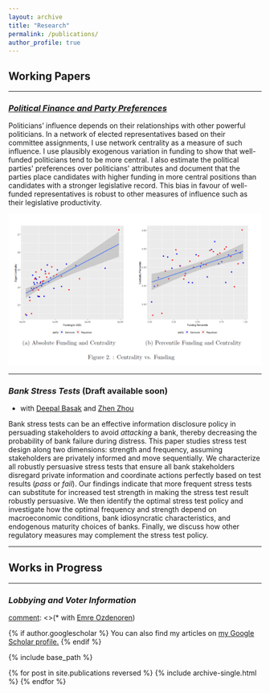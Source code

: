 ```yaml
---
layout: archive
title: "Research"
permalink: /publications/
author_profile: true
---
```


## Working Papers

---
### [*Political Finance and Party Preferences*](https://papers.ssrn.com/sol3/papers.cfm?abstract_id=4385015) 
 
Politicians’ influence depends on their relationships with other powerful politicians. In a network of elected representatives based on their committee assignments, I use network centrality as a measure of such influence. I use plausibly exogenous variation in funding to show that well-funded politicians tend to be more central. I also estimate the political parties' preferences over politicians' attributes and document that the parties place candidates with higher funding in more central positions than candidates with a stronger legislative record. This bias in favour of well-funded representatives is robust to other measures of influence such as their legislative productivity. 

![Centrality vs. Funding](/assets/images/fig2.png)


--- 

### *Bank Stress Tests* (Draft available soon) 
* with [Deepal Basak](https://sites.google.com/a/nyu.edu/dbasak/home) and [Zhen Zhou](https://www.zhenzhoueconomics.com/)

Bank stress tests can be an effective information disclosure policy in persuading stakeholders to avoid *attacking* a bank, thereby decreasing the probability of bank failure during distress. This paper studies stress test design along two dimensions: strength and frequency, assuming stakeholders are privately informed and move sequentially. We characterize all robustly persuasive stress tests that ensure all bank stakeholders disregard private information and coordinate actions perfectly based on test results (*pass* or *fail*). Our findings indicate that more frequent stress tests can substitute for increased test strength in making the stress test result robustly persuasive. We then identify the optimal stress test policy and investigate how the optimal frequency and strength depend on macroeconomic conditions, bank idiosyncratic characteristics, and endogenous maturity choices of banks. Finally, we discuss how other regulatory measures may complement the stress test policy.

--- 
 

## Works in Progress 
--- 
### *Lobbying and Voter Information* 

[comment]: <> (### *Learning about Productivity) 
[comment]: <>(* with [Emre Ozdenoren](https://sites.google.com/site/ozdenoren/home)) 



{% if author.googlescholar %}
  You can also find my articles on <u><a href="{{author.googlescholar}}">my Google Scholar profile</a>.</u>
{% endif %}

{% include base_path %}

{% for post in site.publications reversed %}
  {% include archive-single.html %}
{% endfor %}
